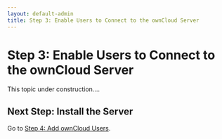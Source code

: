 ```yaml
---
layout: default-admin
title: Step 3: Enable Users to Connect to the ownCloud Server
---
```


# Step 3: Enable Users to Connect to the ownCloud Server
This topic under construction....

## Next Step: Install the Server
Go to [Step 4: Add ownCloud Users](./qs_admins_addusers.html).
